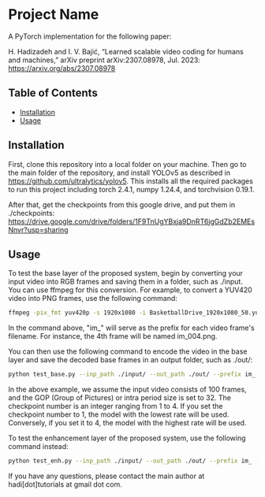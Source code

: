 # Project Name

A PyTorch implementation for the following paper:

H. Hadizadeh and I. V. Bajić, “Learned scalable video coding for humans and machines,” arXiv preprint arXiv:2307.08978, Jul. 2023: https://arxiv.org/abs/2307.08978

## Table of Contents
- [Installation](#installation)
- [Usage](#usage)

## Installation

First, clone this repository into a local folder on your machine. Then go to the main folder of the repository, and install YOLOv5 as described in https://github.com/ultralytics/yolov5. This installs all the required packages to run this project including torch 2.4.1, numpy 1.24.4, and torchvision 0.19.1.

After that, get the checkpoints from this google drive, and put them in ./checkpoints: https://drive.google.com/drive/folders/1F9TnUgYBxja9DnRT6jgGdZb2EMEsNnvr?usp=sharing

## Usage
To test the base layer of the proposed system, begin by converting your input video into RGB frames and saving them in a folder, such as ./input. You can use ffmpeg for this conversion. For example, to convert a YUV420 video into PNG frames, use the following command:
```bash
ffmpeg -pix_fmt yuv420p -s 1920x1080 -i BasketballDrive_1920x1080_50.yuv -f image2 ./input/im_%03d.png
```

In the command above, "im_" will serve as the prefix for each video frame's filename. For instance, the 4th frame will be named im_004.png.

You can then use the following command to encode the video in the base layer and save the decoded base frames in an output folder, such as ./out/:
```bash
python test_base.py --inp_path ./input/ --out_path ./out/ --prefix im_ --checkpoint_number 1 --no_frames 100 --gop 32
```

In the above example, we assume the input video consists of 100 frames, and the GOP (Group of Pictures) or intra period size is set to 32. The checkpoint number is an integer ranging from 1 to 4. If you set the checkpoint number to 1, the model with the lowest rate will be used. Conversely, if you set it to 4, the model with the highest rate will be used.

To test the enhancement layer of the proposed system, use the following command instead:
```bash
python test_enh.py --inp_path ./input/ --out_path ./out/ --prefix im_ --checkpoint_number 1 --no_frames 100 --gop 32
```

If you have any questions, please contact the main author at hadi[dot]tutorials at gmail dot com.
